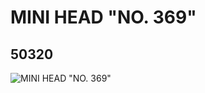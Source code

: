 # MINI HEAD "NO. 369"
## 50320
![MINI HEAD "NO. 369"](https://lc-www-live-s.legocdn.com/media/bricks/5/2/4227956.jpg)